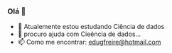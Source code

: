 ### Olá 👋

- 🌱 Atualemente estou estudando Ciência de dados
- 🤔 procuro ajuda com Cieência de dados...
- 📫 Como me encontrar: edugfreire@hotmail.com
